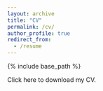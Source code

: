 ```yaml
---
layout: archive
title: "CV"
permalink: /cv/
author_profile: true
redirect_from:
  - /resume
---
```


{% include base_path %}

Click here to download my CV.
